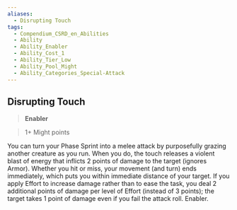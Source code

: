 ```yaml
---
aliases:
  - Disrupting Touch
tags:
  - Compendium_CSRD_en_Abilities
  - Ability
  - Ability_Enabler
  - Ability_Cost_1
  - Ability_Tier_Low
  - Ability_Pool_Might
  - Ability_Categories_Special-Attack
---
```

  
    
## Disrupting Touch    
>**Enabler**    
>1+ Might points  
    
You can turn your Phase Sprint into a melee attack by purposefully grazing another creature as you run. When you do, the touch releases a violent blast of energy that inflicts 2 points of damage to the target (ignores Armor). Whether you hit or miss, your movement (and turn) ends immediately, which puts you within immediate distance of your target. If you apply Effort to increase damage rather than to ease the task, you deal 2 additional points of damage per level of Effort (instead of 3 points); the target takes 1 point of damage even if you fail the attack roll. Enabler.